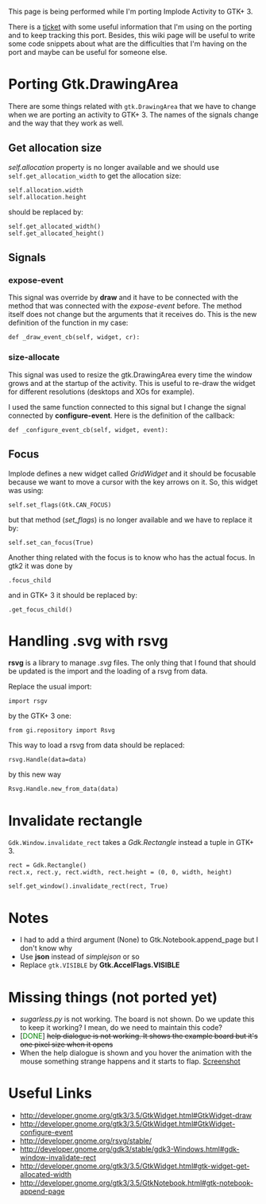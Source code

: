 This page is being performed while I'm porting Implode Activity to GTK+ 3.

There is a [ticket](http://bugs.sugarlabs.org/ticket/3715) with some
useful information that I'm using on the porting and to keep tracking
this port. Besides, this wiki page will be useful to write some code
snippets about what are the difficulties that I'm having on the port and
maybe can be useful for someone else.

Porting Gtk.DrawingArea
=======================

There are some things related with `gtk.DrawingArea` that we have to
change when we are porting an activity to GTK+ 3. The names of the signals
change and the way that they work as well.

Get allocation size
-------------------

*self.allocation* property is no longer available and we should use
`self.get_allocation_width` to get the allocation size:

`self.allocation.width`\
`self.allocation.height`

should be replaced by:

`self.get_allocated_width()`\
`self.get_allocated_height()`

Signals
-------

### expose-event

This signal was override by **draw** and it have to be connected with
the method that was connected with the *expose-event* before. The method
itself does not change but the arguments that it receives do. This is
the new definition of the function in my case:

`def _draw_event_cb(self, widget, cr):`

### size-allocate

This signal was used to resize the gtk.DrawingArea every time the window
grows and at the startup of the activity. This is useful to re-draw the
widget for different resolutions (desktops and XOs for example).

I used the same function connected to this signal but I change the
signal connected by **configure-event**. Here is the definition of the
callback:

`def _configure_event_cb(self, widget, event):`

Focus
-----

Implode defines a new widget called *GridWidget* and it should be
focusable because we want to move a cursor with the key arrows on it.
So, this widget was using:

`self.set_flags(Gtk.CAN_FOCUS)`

but that method (*set\_flags*) is no longer available and we have to
replace it by:

`self.set_can_focus(True)`

Another thing related with the focus is to know who has the actual
focus. In gtk2 it was done by

`.focus_child`

and in GTK+ 3 it should be replaced by:

`.get_focus_child()`

Handling .svg with rsvg
=======================

**rsvg** is a library to manage *.svg* files. The only thing that I
found that should be updated is the import and the loading of a rsvg
from data.

Replace the usual import:

`import rsgv`

by the GTK+ 3 one:

`from gi.repository import Rsvg`

This way to load a rsvg from data should be replaced:

`rsvg.Handle(data=data)`

by this new way

`Rsvg.Handle.new_from_data(data)`

Invalidate rectangle
====================

`Gdk.Window.invalidate_rect` takes a *Gdk.Rectangle* instead a tuple in
GTK+ 3.

`rect = Gdk.Rectangle()`\
`rect.x, rect.y, rect.width, rect.height = (0, 0, width, height)`

`self.get_window().invalidate_rect(rect, True)`

Notes
=====

-   I had to add a third argument (None) to Gtk.Notebook.append\_page
    but I don't know why
-   Use **json** instead of *simplejson* or so
-   Replace `gtk.VISIBLE` by **Gtk.AccelFlags.VISIBLE**

Missing things (not ported yet)
===============================

-   *sugarless.py* is not working. The board is not shown. Do we update
    this to keep it working? I mean, do we need to maintain this code?
-   \[<span style="color: green;">DONE</span>\] ~~help dialogue is not
    working. It shows the example board but it's one pixel size when it
    opens~~
-   When the help dialogue is shown and you hover the animation with the
    mouse something strange happens and it starts to flap.
    [Screenshot](http://bugs.sugarlabs.org/attachment/ticket/3715/53.png)

Useful Links
============

-   <http://developer.gnome.org/gtk3/3.5/GtkWidget.html#GtkWidget-draw>
-   <http://developer.gnome.org/gtk3/3.5/GtkWidget.html#GtkWidget-configure-event>
-   <http://developer.gnome.org/rsvg/stable/>
-   <http://developer.gnome.org/gdk3/stable/gdk3-Windows.html#gdk-window-invalidate-rect>
-   <http://developer.gnome.org/gtk3/3.5/GtkWidget.html#gtk-widget-get-allocated-width>
-   <http://developer.gnome.org/gtk3/3.5/GtkNotebook.html#gtk-notebook-append-page>
